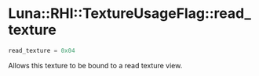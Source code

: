 # Luna::RHI::TextureUsageFlag::read_texture

```c++
read_texture = 0x04
```

Allows this texture to be bound to a read texture view. 

